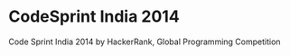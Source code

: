 CodeSprint India 2014
=====================

Code Sprint India 2014 by HackerRank, Global Programming Competition
